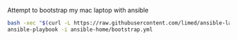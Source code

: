 Attempt to bootstrap my mac laptop with ansible

```bash
bash -xec "$(curl -L https://raw.githubusercontent.com/limed/ansible-laptop/master/bootstrap.sh)"
ansible-playbook -i ansible-home/bootstrap.yml
```

